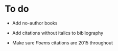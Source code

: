 # To do

* Add no-author books
* Add citations without italics to bibliography

* Make sure *Poems* citations are 2015 throughout
